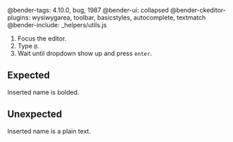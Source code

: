 @bender-tags: 4.10.0, bug, 1987
@bender-ui: collapsed
@bender-ckeditor-plugins: wysiwygarea, toolbar, basicstyles, autocomplete, textmatch
@bender-include: _helpers/utils.js

1. Focus the editor.
1. Type `@`.
1. Wait until dropdown show up and press `enter`.

## Expected

Inserted name is bolded.

## Unexpected

Inserted name is a plain text.
